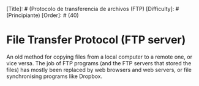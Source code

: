 [Title]: # (Protocolo de transferencia de archivos (FTP)
[Difficulty]: # (Principiante)
[Order]: # (40)

# File Transfer Protocol (FTP server)

An old method for copying files from a local computer to a remote one, or vice versa. The job of FTP programs (and the FTP servers that stored the files) has mostly been replaced by web browsers and web servers, or file synchronising programs like Dropbox.